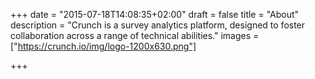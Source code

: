 +++
date = "2015-07-18T14:08:35+02:00"
draft = false
title = "About"
description = "Crunch is a survey analytics platform, designed to foster collaboration across a range of technical abilities."
images = ["https://crunch.io/img/logo-1200x630.png"]



+++
